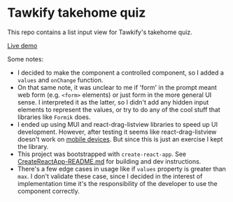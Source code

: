 # Tawkify takehome quiz

This repo contains a list input view for Tawkify's takehome quiz.

[Live demo](https://mweiss.github.io/tawkify_project/)

Some notes:

- I decided to make the component a controlled component, so I added a `values` and `onChange` function.
- On that same note, it was unclear to me if 'form' in the prompt meant web form (e.g. `<form>` elements) or just form in the more general UI sense.  I interpreted it as the latter, so I didn't add any hidden input elements to represent the values, or try to do any of the cool stuff that libraries like `Formik` does.
- I ended up using MUI and react-drag-listview libraries to speed up UI development.  However, after testing it seems like react-drag-listview doesn't work on [mobile devices](https://github.com/raisezhang/react-drag-listview/issues/42).  But since this is just an exercise I kept the library.
- This project was bootstrapped with `create-react-app`.  See [CreateReactApp-README.md](CreateReactApp-README.md) for building and dev instructions.
- There's a few edge cases in usage like if `values` property is greater than `max`.  I don't validate these case, since I decided in the interest of implementation time it's the responsibility of the developer to use the component correctly.
